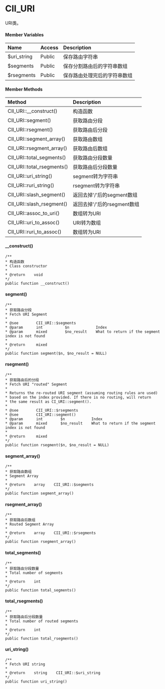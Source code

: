 # CII\_URI

URI类。

#### Member Variables

| Name | Access | Description |
| :--- | :--- | :--- |
| $uri\_string | Public | 保存路由字符串 |
| $segments | Public | 保存分割路由后的字符串数组 |
| $rsegments | Public | 保存路由处理完后的字符串数组 |

#### Member Methods

| Method | Description |
| :--- | :--- |
| CII\_URI::\_\_construct\(\) | 构造函数 |
| CII\_URI::segment\(\) | 获取路由分段 |
| CII\_URI::rsegment\(\) | 获取路由后分段 |
| CII\_URI::segment\_array\(\) | 获取路由数组 |
| CII\_URI::rsegment\_array\(\) | 获取路由后数组 |
| CII\_URI::total\_segments\(\) | 获取路由分段数量 |
| CII\_URI::total\_rsegments\(\) | 获取路由后分段数量 |
| CII\_URI::uri\_string\(\) | segment转为字符串 |
| CII\_URI::ruri\_string\(\) | rsegment转为字符串 |
| CII\_URI::slash\_segment\(\) | 返回去掉'/'后的segment数组 |
| CII\_URI::slash\_rsegment\(\) | 返回去掉'/'后的rsegment数组 |
| CII\_URI::assoc\_to\_uri\(\) | 数组转为URI |
| CII\_URI::uri\_to\_assoc\(\) | URI转为数组 |
| CII\_URI::ruri\_to\_assoc\(\) | 数组转为URI |

#### \_\_construct\(\)

```
/**
* 构造函数
* Class constructor
*
* @return    void
*/
public function __construct()
```

#### segment\(\)

```
/**
* 获取路由分段
* Fetch URI Segment
*
* @see        CII_URI::$segments
* @param      int          $n            Index
* @param      mixed        $no_result    What to return if the segment index is not found
*
* @return     mixed
*/
public function segment($n, $no_result = NULL)
```

#### rsegment\(\)

```
/**
* 获取路由后的分段
* Fetch URI "routed" Segment
*
* Returns the re-routed URI segment (assuming routing rules are used)
* based on the index provided. If there is no routing, will return
* the same result as CI_URI::segment().
*
* @see        CII_URI::$rsegments
* @see        CII_URI::segment()
* @param      int        $n            Index
* @param      mixed      $no_result    What to return if the segment index is not found
*
* @return     mixed
*/
public function rsegment($n, $no_result = NULL)
```

#### segment\_array\(\)

```
/**
* 获取路由数组
* Segment Array
*
* @return    array    CII_URI::$segments
*/
public function segment_array()
```

#### rsegment\_array\(\)

```
/**
* 获取路由后数组
* Routed Segment Array
*
* @return    array    CII_URI::$rsegments
*/
public function rsegment_array()
```

#### total\_segments\(\)

```
/**
* 获取路由分段数量
* Total number of segments
*
* @return    int
*/
public function total_segments()
```

#### total\_rsegments\(\)

```
/**
* 获取路由后分段数量
* Total number of routed segments
*
* @return    int
*/
public function total_rsegments()
```

#### uri\_string\(\)

```
/**
* Fetch URI string
*
* @return    string    CII_URI::$uri_string
*/
public function uri_string()
```



